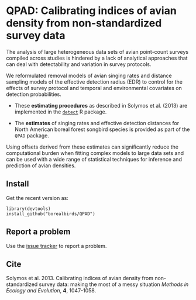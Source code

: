 # QPAD: Calibrating indices of avian density from non-standardized survey data

The analysis of large heterogeneous data sets of avian point-count surveys 
compiled across studies is hindered
by a lack of analytical approaches that can deal with detectability 
and variation in survey protocols.

We reformulated removal models of avian singing rates and distance 
sampling models of the effective detection
radius (EDR) to control for the effects of survey protocol and 
temporal and environmental covariates on
detection probabilities. 

* These **estimating procedures** as described 
  in Solymos et al. (2013) are implemented in the
  [`detect`](http://cran.r-project.org/package=detect) R package.

* The **estimates** of singing rates and effective
  detection distances for North American boreal forest songbird species
  is provided as part of the `QPAD` package.

Using offsets derived from these estimates can significantly reduce the 
computational burden when fitting complex models to large data sets and 
can be used with a wide range of statistical techniques for 
inference and prediction of avian densities.

## Install

Get the recent version as:

```{r}
library(devtools)
install_github("borealbirds/QPAD")
```

## Report a problem

Use the [issue tracker](https://github.com/borealbirds/QPAD/issues)
to report a problem.

## Cite

Solymos et al. 2013. 
Calibrating indices of avian density from non-standardized survey data: 
making the most of a messy situation
_Methods in Ecology and Evolution_, **4**, 1047-1058.

